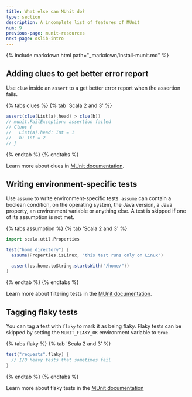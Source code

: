 ```yaml
---
title: What else can MUnit do?
type: section
description: A incomplete list of features of MUnit
num: 9
previous-page: munit-resources
next-page: oslib-intro
---
```


{% include markdown.html path="_markdown/install-munit.md" %}

## Adding clues to get better error report

Use `clue` inside an `assert` to a get better error report when the assertion fails.

{% tabs clues %}
{% tab 'Scala 2 and 3' %}
```scala
assert(clue(List(a).head) > clue(b))
// munit.FailException: assertion failed
// Clues {
//   List(a).head: Int = 1
//   b: Int = 2
// }
```
{% endtab %}
{% endtabs %}

Learn more about clues in [MUnit documentation](https://scalameta.org/munit/docs/assertions.html#assert).

## Writing environment-specific tests

Use `assume` to write environment-specific tests.
`assume` can contain a boolean condition, on the operating system, the Java version, a Java property, an environment variable or anything else.
A test is skipped if one of its assumption is not met.


{% tabs assumption %}
{% tab 'Scala 2 and 3' %}
```scala
import scala.util.Properties

test("home directory") {
  assume(Properties.isLinux, "this test runs only on Linux")

  assert(os.home.toString.startsWith("/home/"))
}
```
{% endtab %}
{% endtabs %}

Learn more about filtering tests in the [MUnit documentation](https://scalameta.org/munit/docs/filtering.html).

## Tagging flaky tests

You can tag a test with `flaky` to mark it as being flaky.
Flaky tests can be skipped by setting the `MUNIT_FLAKY_OK` environment variable to `true`.

{% tabs flaky %}
{% tab 'Scala 2 and 3' %}
```scala
test("requests".flaky) {
  // I/O heavy tests that sometimes fail
}
```
{% endtab %}
{% endtabs %}

Learn more about flaky tests in the [MUnit documentation](https://scalameta.org/munit/docs/tests.html#tag-flaky-tests)

